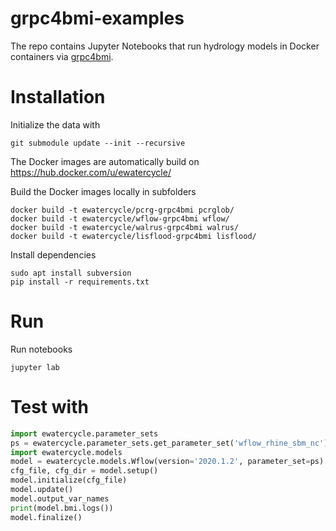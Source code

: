 # grpc4bmi-examples

The repo contains Jupyter Notebooks that run hydrology models in Docker containers via [grpc4bmi](https://github.com/eWaterCycle/grpc4bmi).

# Installation

Initialize the data with
```
git submodule update --init --recursive
```

The Docker images are automatically build on https://hub.docker.com/u/ewatercycle/

Build the Docker images locally in subfolders
```
docker build -t ewatercycle/pcrg-grpc4bmi pcrglob/
docker build -t ewatercycle/wflow-grpc4bmi wflow/
docker build -t ewatercycle/walrus-grpc4bmi walrus/
docker build -t ewatercycle/lisflood-grpc4bmi lisflood/
```

Install dependencies
```
sudo apt install subversion
pip install -r requirements.txt
```

# Run

Run notebooks

```
jupyter lab
```

# Test with

```python
import ewatercycle.parameter_sets
ps = ewatercycle.parameter_sets.get_parameter_set('wflow_rhine_sbm_nc')
import ewatercycle.models
model = ewatercycle.models.Wflow(version='2020.1.2', parameter_set=ps)
cfg_file, cfg_dir = model.setup()
model.initialize(cfg_file)
model.update()
model.output_var_names
print(model.bmi.logs())
model.finalize()
```